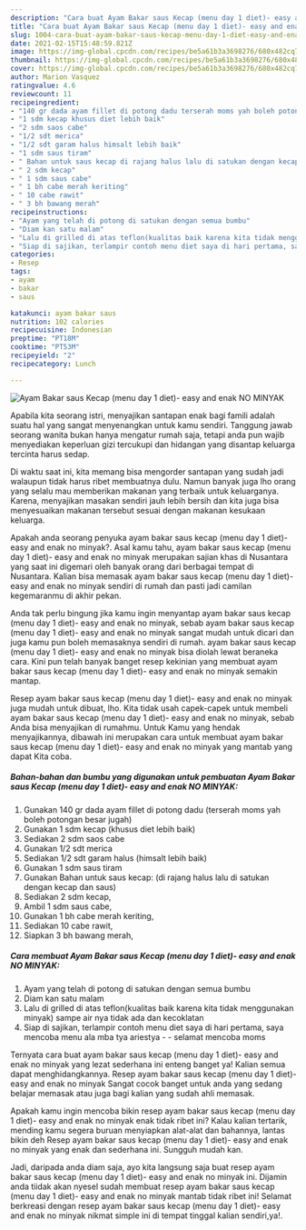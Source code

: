 ```yaml
---
description: "Cara buat Ayam Bakar saus Kecap (menu day 1 diet)- easy and enak NO MINYAK yang nikmat Untuk Jualan"
title: "Cara buat Ayam Bakar saus Kecap (menu day 1 diet)- easy and enak NO MINYAK yang nikmat Untuk Jualan"
slug: 1004-cara-buat-ayam-bakar-saus-kecap-menu-day-1-diet-easy-and-enak-no-minyak-yang-nikmat-untuk-jualan
date: 2021-02-15T15:48:59.821Z
image: https://img-global.cpcdn.com/recipes/be5a61b3a3698276/680x482cq70/ayam-bakar-saus-kecap-menu-day-1-diet-easy-and-enak-no-minyak-foto-resep-utama.jpg
thumbnail: https://img-global.cpcdn.com/recipes/be5a61b3a3698276/680x482cq70/ayam-bakar-saus-kecap-menu-day-1-diet-easy-and-enak-no-minyak-foto-resep-utama.jpg
cover: https://img-global.cpcdn.com/recipes/be5a61b3a3698276/680x482cq70/ayam-bakar-saus-kecap-menu-day-1-diet-easy-and-enak-no-minyak-foto-resep-utama.jpg
author: Marion Vasquez
ratingvalue: 4.6
reviewcount: 11
recipeingredient:
- "140 gr dada ayam fillet di potong dadu terserah moms yah boleh potongan besar jugah"
- "1 sdm kecap khusus diet lebih baik"
- "2 sdm saos cabe"
- "1/2 sdt merica"
- "1/2 sdt garam halus himsalt lebih baik"
- "1 sdm saus tiram"
- " Bahan untuk saus kecap di rajang halus lalu di satukan dengan kecap dan saus"
- " 2 sdm kecap"
- " 1 sdm saus cabe"
- " 1 bh cabe merah keriting"
- " 10 cabe rawit"
- " 3 bh bawang merah"
recipeinstructions:
- "Ayam yang telah di potong di satukan dengan semua bumbu"
- "Diam kan satu malam"
- "Lalu di grilled di atas teflon(kualitas baik karena kita tidak menggunakan minyak) sampe air nya tidak ada dan kecoklatan"
- "Siap di sajikan, terlampir contoh menu diet saya di hari pertama, saya mencoba menu ala mba tya ariestya   selamat mencoba moms"
categories:
- Resep
tags:
- ayam
- bakar
- saus

katakunci: ayam bakar saus 
nutrition: 102 calories
recipecuisine: Indonesian
preptime: "PT18M"
cooktime: "PT53M"
recipeyield: "2"
recipecategory: Lunch

---
```



![Ayam Bakar saus Kecap (menu day 1 diet)- easy and enak NO MINYAK](https://img-global.cpcdn.com/recipes/be5a61b3a3698276/680x482cq70/ayam-bakar-saus-kecap-menu-day-1-diet-easy-and-enak-no-minyak-foto-resep-utama.jpg)

Apabila kita seorang istri, menyajikan santapan enak bagi famili adalah suatu hal yang sangat menyenangkan untuk kamu sendiri. Tanggung jawab seorang  wanita bukan hanya mengatur rumah saja, tetapi anda pun wajib menyediakan keperluan gizi tercukupi dan hidangan yang disantap keluarga tercinta harus sedap.

Di waktu  saat ini, kita memang bisa mengorder santapan yang sudah jadi walaupun tidak harus ribet membuatnya dulu. Namun banyak juga lho orang yang selalu mau memberikan makanan yang terbaik untuk keluarganya. Karena, menyajikan masakan sendiri jauh lebih bersih dan kita juga bisa menyesuaikan makanan tersebut sesuai dengan makanan kesukaan keluarga. 



Apakah anda seorang penyuka ayam bakar saus kecap (menu day 1 diet)- easy and enak no minyak?. Asal kamu tahu, ayam bakar saus kecap (menu day 1 diet)- easy and enak no minyak merupakan sajian khas di Nusantara yang saat ini digemari oleh banyak orang dari berbagai tempat di Nusantara. Kalian bisa memasak ayam bakar saus kecap (menu day 1 diet)- easy and enak no minyak sendiri di rumah dan pasti jadi camilan kegemaranmu di akhir pekan.

Anda tak perlu bingung jika kamu ingin menyantap ayam bakar saus kecap (menu day 1 diet)- easy and enak no minyak, sebab ayam bakar saus kecap (menu day 1 diet)- easy and enak no minyak sangat mudah untuk dicari dan juga kamu pun boleh memasaknya sendiri di rumah. ayam bakar saus kecap (menu day 1 diet)- easy and enak no minyak bisa diolah lewat beraneka cara. Kini pun telah banyak banget resep kekinian yang membuat ayam bakar saus kecap (menu day 1 diet)- easy and enak no minyak semakin mantap.

Resep ayam bakar saus kecap (menu day 1 diet)- easy and enak no minyak juga mudah untuk dibuat, lho. Kita tidak usah capek-capek untuk membeli ayam bakar saus kecap (menu day 1 diet)- easy and enak no minyak, sebab Anda bisa menyajikan di rumahmu. Untuk Kamu yang hendak menyajikannya, dibawah ini merupakan cara untuk membuat ayam bakar saus kecap (menu day 1 diet)- easy and enak no minyak yang mantab yang dapat Kita coba.

<!--inarticleads1-->

##### Bahan-bahan dan bumbu yang digunakan untuk pembuatan Ayam Bakar saus Kecap (menu day 1 diet)- easy and enak NO MINYAK:

1. Gunakan 140 gr dada ayam fillet di potong dadu (terserah moms yah boleh potongan besar jugah)
1. Gunakan 1 sdm kecap (khusus diet lebih baik)
1. Sediakan 2 sdm saos cabe
1. Gunakan 1/2 sdt merica
1. Sediakan 1/2 sdt garam halus (himsalt lebih baik)
1. Gunakan 1 sdm saus tiram
1. Gunakan  Bahan untuk saus kecap: (di rajang halus lalu di satukan dengan kecap dan saus)
1. Sediakan  2 sdm kecap,
1. Ambil  1 sdm saus cabe,
1. Gunakan  1 bh cabe merah keriting,
1. Sediakan  10 cabe rawit,
1. Siapkan  3 bh bawang merah,




<!--inarticleads2-->

##### Cara membuat Ayam Bakar saus Kecap (menu day 1 diet)- easy and enak NO MINYAK:

1. Ayam yang telah di potong di satukan dengan semua bumbu
1. Diam kan satu malam
1. Lalu di grilled di atas teflon(kualitas baik karena kita tidak menggunakan minyak) sampe air nya tidak ada dan kecoklatan
1. Siap di sajikan, terlampir contoh menu diet saya di hari pertama, saya mencoba menu ala mba tya ariestya  -  - selamat mencoba moms




Ternyata cara buat ayam bakar saus kecap (menu day 1 diet)- easy and enak no minyak yang lezat sederhana ini enteng banget ya! Kalian semua dapat menghidangkannya. Resep ayam bakar saus kecap (menu day 1 diet)- easy and enak no minyak Sangat cocok banget untuk anda yang sedang belajar memasak atau juga bagi kalian yang sudah ahli memasak.

Apakah kamu ingin mencoba bikin resep ayam bakar saus kecap (menu day 1 diet)- easy and enak no minyak enak tidak ribet ini? Kalau kalian tertarik, mending kamu segera buruan menyiapkan alat-alat dan bahannya, lantas bikin deh Resep ayam bakar saus kecap (menu day 1 diet)- easy and enak no minyak yang enak dan sederhana ini. Sungguh mudah kan. 

Jadi, daripada anda diam saja, ayo kita langsung saja buat resep ayam bakar saus kecap (menu day 1 diet)- easy and enak no minyak ini. Dijamin anda tiidak akan nyesel sudah membuat resep ayam bakar saus kecap (menu day 1 diet)- easy and enak no minyak mantab tidak ribet ini! Selamat berkreasi dengan resep ayam bakar saus kecap (menu day 1 diet)- easy and enak no minyak nikmat simple ini di tempat tinggal kalian sendiri,ya!.

